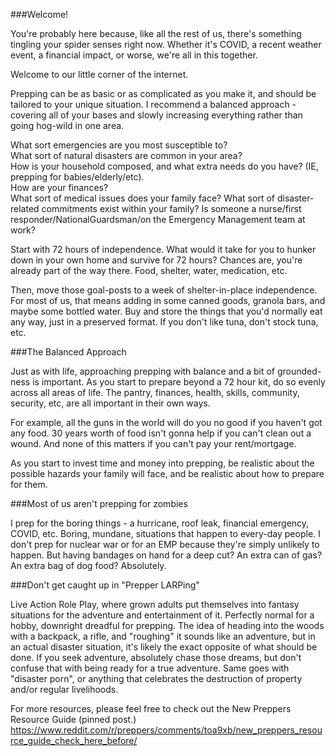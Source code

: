 ###Welcome!

You're probably here because, like all the rest of us, there's something tingling your spider senses right now. Whether it's COVID, a recent weather event, a financial impact, or worse, we're all in this together.  

Welcome to our little corner of the internet. 

Prepping can be as basic or as complicated as you make it, and should be tailored to your unique situation. I recommend a balanced approach - covering all of your bases and slowly increasing everything rather than going hog-wild in one area. 

What sort emergencies are you most susceptible to?  
What sort of natural disasters are common in your area?   
How is your household composed, and what extra needs do you have? (IE, prepping for babies/elderly/etc).  
How are your finances?  
What sort of medical issues does your family face? 
What sort of disaster-related commitments exist within your family? Is someone a nurse/first responder/NationalGuardsman/on the Emergency Management team at work?

Start with 72 hours of independence. What would it take for you to hunker down in your own home and survive for 72 hours? Chances are, you're already part of the way there. Food, shelter, water, medication, etc. 

Then, move those goal-posts to a week of shelter-in-place independence. For most of us, that means adding in some canned goods, granola bars, and maybe some bottled water. Buy and store the things that you'd normally eat any way, just in a preserved format. If you don't like tuna, don't stock tuna, etc.

###The Balanced Approach 

Just as with life, approaching prepping with balance and a bit of grounded-ness is important. As you start to prepare beyond a 72 hour kit, do so evenly across all areas of life. The pantry, finances, health, skills, community, security, etc, are all important in their own ways. 

For example, all the guns in the world will do you no good if you haven't got any food. 30 years worth of food isn't gonna help if you can't clean out a wound. And none of this matters if you can't pay your rent/mortgage. 

As you start to invest time and money into prepping, be realistic about the possible hazards your family will face, and be realistic about how to prepare for them. 

###Most of us aren't prepping for zombies 

I prep for the boring things - a hurricane, roof leak, financial emergency, COVID, etc. Boring, mundane, situations that happen to every-day people. I don't prep for nuclear war or for an EMP because they're simply unlikely to happen. But having bandages on hand for a deep cut? An extra can of gas? An extra bag of dog food? Absolutely. 


###Don't get caught up in "Prepper LARPing" 

Live Action Role Play, where grown adults put themselves into fantasy situations for the adventure and entertainment of it. Perfectly normal for a hobby, downright dreadful for prepping. The idea of heading into the woods with a backpack, a rifle, and "roughing" it sounds like an adventure, but in an actual disaster situation, it's likely the exact opposite of what should be done. If you seek adventure, absolutely chase those dreams, but don't confuse that with being ready for a true adventure. Same goes with "disaster porn", or anything that celebrates the destruction of property and/or regular livelihoods.

For more resources, please feel free to check out the New Preppers Resource Guide (pinned post.) 
https://www.reddit.com/r/preppers/comments/toa9xb/new_preppers_resource_guide_check_here_before/
